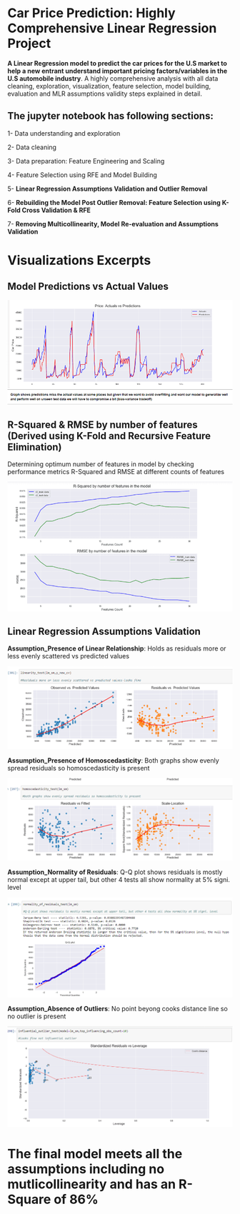 # Car Price Prediction: Highly Comprehensive Linear Regression Project

**A Linear Regression model to predict the car prices for the U.S market to help a new entrant understand important pricing factors/variables in the U.S automobile industry**. A highly comprehensive analysis with all data cleaning, exploration, visualization, feature selection, model building, evaluation and MLR assumptions validity steps explained in detail.

## The jupyter notebook has following sections:

1- Data understanding and exploration 

2- Data cleaning

3- Data preparation: Feature Engineering and Scaling

4- Feature Selection using RFE and Model Building  

5- **Linear Regression Assumptions Validation and Outlier Removal**

6- **Rebuilding the Model Post Outlier Removal: Feature Selection using K-Fold Cross Validation & RFE**  

7- **Removing Multicollinearity, Model Re-evaluation and Assumptions Validation**

# Visualizations Excerpts

## Model Predictions vs Actual Values

![](images/Actuals_vs_Predictions.png)


## R-Squared & RMSE by number of features (Derived using K-Fold and Recursive Feature Elimination)

Determining optimum number of features in model by checking performance metrics R-Squared and RMSE at different counts of features

![](images/R2_RMSE_by_features.png)


## Linear Regression Assumptions Validation


**Assumption_Presence of Linear Relationship**: Holds as residuals more or less evenly scattered vs predicted values

![](images/linearity_assumption.png)



**Assumption_Presence of Homoscedasticity**: Both graphs show evenly spread residuals so homoscedasticity is present

![](images/homoscedacity_assumption.png)



**Assumption_Normality of Residuals**: Q-Q plot shows residuals is mostly normal except at upper tail, but other 4 tests all show normality at 5% signi. level

![](images/Normality_of_errors_assumption.png)



**Assumption_Absence of Outliers**: No point beyong cooks distance line so no outlier is present

![](images/Outlier_detection.png)

# The final model meets all the assumptions including no mutlicollinearity and has an R-Square of 86% 
